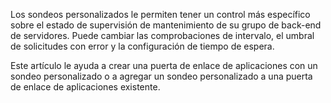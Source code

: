 Los sondeos personalizados le permiten tener un control más específico sobre el estado de supervisión de mantenimiento de su grupo de back-end de servidores. Puede cambiar las comprobaciones de intervalo, el umbral de solicitudes con error y la configuración de tiempo de espera.

Este artículo le ayuda a crear una puerta de enlace de aplicaciones con un sondeo personalizado o a agregar un sondeo personalizado a una puerta de enlace de aplicaciones existente.

<!---HONumber=AcomDC_0107_2016-->